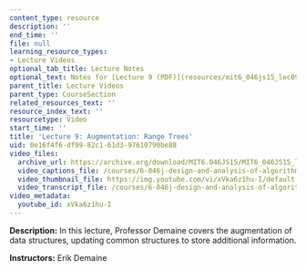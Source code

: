 ```yaml
---
content_type: resource
description: ''
end_time: ''
file: null
learning_resource_types:
- Lecture Videos
optional_tab_title: Lecture Notes
optional_text: Notes for [Lecture 9 (PDF)](resources/mit6_046js15_lec09) are available.
parent_title: Lecture Videos
parent_type: CourseSection
related_resources_text: ''
resource_index_text: ''
resourcetype: Video
start_time: ''
title: 'Lecture 9: Augmentation: Range Trees'
uid: 0e16f4f6-df99-82c1-61d3-97610790be88
video_files:
  archive_url: https://archive.org/download/MIT6.046JS15/MIT6_046JS15_lec09_300k.mp4
  video_captions_file: /courses/6-046j-design-and-analysis-of-algorithms-spring-2015/45f27f0ddc5955e79f3cbfe9e2ee0fa5_xVka6z1hu-I.vtt
  video_thumbnail_file: https://img.youtube.com/vi/xVka6z1hu-I/default.jpg
  video_transcript_file: /courses/6-046j-design-and-analysis-of-algorithms-spring-2015/043caded851c2927fa3cf3bf3957e4e3_xVka6z1hu-I.pdf
video_metadata:
  youtube_id: xVka6z1hu-I
---
```


**Description:** In this lecture, Professor Demaine covers the augmentation of data structures, updating common structures to store additional information.

**Instructors:** Erik Demaine